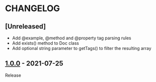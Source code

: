 # CHANGELOG
## [Unreleased]
- Add @example, @method and @property tag parsing rules
- Add exists() method to Doc class
- Add optional string parameter to getTags() to filter the resulting array

## [1.0.0](../../tree/1.0.0) - 2021-07-25
Release
